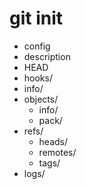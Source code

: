 # git init


* config  
* description  
* HEAD  
* hooks/ 
* info/ 
* objects/
    * info/
    * pack/ 
* refs/
    * heads/
    * remotes/
    * tags/
* logs/